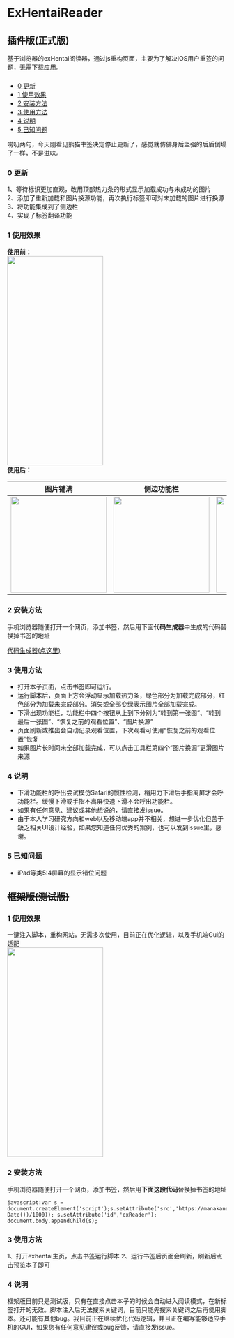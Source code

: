 # ExHentaiReader  
## 插件版(正式版)  
基于浏览器的exHentai阅读器，通过js重构页面，主要为了解决iOS用户重签的问题，无需下载应用。
###
* [0 更新](#0-更新)  
* [1 使用效果](#1-使用效果)  
* [2 安装方法](#2-安装方法)  
* [3 使用方法](#3-使用方法)  
* [4 说明](#4-说明)  
* [5 已知问题](#5-已知问题)  

唠叨两句，今天刚看见熊猫书签决定停止更新了，感觉就仿佛身后坚强的后盾倒塌了一样，不是滋味。

### 0 更新  
1、等待标识更加直观，改用顶部热力条的形式显示加载成功与未成功的图片  
2、添加了重新加载和图片换源功能，再次执行标签即可对未加载的图片进行换源  
3、将功能集成到了侧边栏  
4、实现了标签翻译功能

### 1 使用效果
**使用前：**  
<img align=center src='https://raw.githubusercontent.com/manakanemu/ExHentaiReader/master/describe/1.png' width='220px' height='480px'>  
**使用后：**  

|图片铺满|侧边功能栏|标签翻译|自定义按钮尺寸|
|-------|---------|--------|------------|
|<img src='https://raw.githubusercontent.com/manakanemu/ExHentaiReader/master/describe/2.png' width='220px'>|<img src='https://raw.githubusercontent.com/manakanemu/ExHentaiReader/master/describe/3.png' width='220px'>|<img src='https://raw.githubusercontent.com/manakanemu/ExHentaiReader/master/describe/5.png' width='220px'>|<img src='https://raw.githubusercontent.com/manakanemu/ExHentaiReader/master/describe/4.png' width='220px'>|


### 2 安装方法  
手机浏览器随便打开一个网页，添加书签，然后用下面**代码生成器**中生成的代码替换掉书签的地址

[代码生成器(点这里)](https://manakanemu.github.io/ExHentaiReader/)  
  
### 3 使用方法
* 打开本子页面，点击书签即可运行。  
* 运行脚本后，页面上方会浮动显示加载热力条，绿色部分为加载完成部分，红色部分为加载未完成部分。消失或全部变绿表示图片全部加载完成。
* 下滑出现功能栏，功能栏中四个按钮从上到下分别为“转到第一张图”、“转到最后一张图”、“恢复之前的观看位置”、“图片换源”
* 页面刷新或推出会自动记录观看位置，下次观看可使用“恢复之前的观看位置”恢复
* 如果图片长时间未全部加载完成，可以点击工具栏第四个“图片换源”更滑图片来源



### 4 说明
* 下滑功能栏的呼出尝试模仿Safari的惯性检测，稍用力下滑后手指离屏才会呼功能栏。缓慢下滑或手指不离屏快速下滑不会呼出功能栏。
* 如果有任何意见、建议或其他想说的，请直接发issue。  
* 由于本人学习研究方向和web以及移动端app并不相关，想进一步优化但苦于缺乏相关UI设计经验，如果您知道任何优秀的案例，也可以发到issue里，感谢。

### 5 已知问题
*  iPad等类5:4屏幕的显示错位问题

## ~~框架版(测试版)~~ 
### 1 使用效果  
一键注入脚本，重构网站，无需多次使用，目前正在优化逻辑，以及手机端Gui的适配  
<img align=center src='https://raw.githubusercontent.com/manakanemu/ExHentaiReader/master/describe/test.GIF' width='220px' height='480px'>     
### 2 安装方法   
手机浏览器随便打开一个网页，添加书签，然后用**下面这段代码**替换掉书签的地址
```
javascript:var s = document.createElement('script');s.setAttribute('src','https://manakanemu.github.io/ExHentaiReader/ReloadStructure.js?'+parseInt(Date.parse(new Date())/1000)); s.setAttribute('id','exReader'); document.body.appendChild(s);
```  
### 3 使用方法
1、打开exhentai主页，点击书签运行脚本
2、运行书签后页面会刷新，刷新后点击预览本子即可
### 4 说明  
框架版目前只是测试版，只有在直接点击本子的时候会自动进入阅读模式，在新标签打开的无效。脚本注入后无法搜索关键词，目前只能先搜索关键词之后再使用脚本。还可能有其他bug。我目前正在继续优化代码逻辑，并且正在编写能够适应手机的GUI，如果您有任何意见建议或bug反馈，请直接发issue。
 
